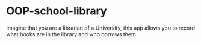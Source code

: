 # OOP-school-library
Imagine that you are a librarian of a University, this app allows you to record what books are in the library and who borrows them.
